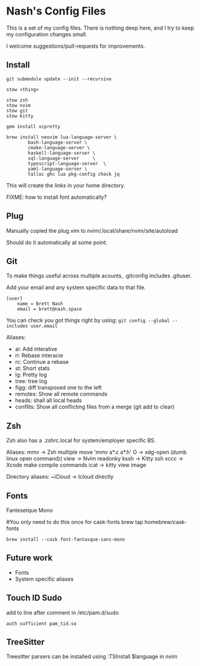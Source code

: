 Nash's Config Files
===================

This is a set of my config files.  There is nothing deep here, and I try to
keep my configuration changes small.

I welcome suggestions/pull-requests for improvements.

Install
-------

	git submodule update --init --recursive

	stow <thing>

	stow zsh
	stow nvim
	stow git
	stow kitty

    gem install xcpretty

    brew install neovim lua-language-server \
            bash-language-server \
            cmake-language-server \
            haskell-language-server \
            sql-language-server     \
            typescript-language-server  \
            yaml-language-server \
            talloc ghc lua pkg-config check jq



This will create the links in your home directory.

FIXME: how to install font automatically?

Plug
----

Manually copied the plug.vim to nvim/.local/share/nvim/site/autoload

Should do it automatically at some point.

Git
---

To make things useful across multiple acounts, .gitconfig includes .gituser.

Add your email and any system specific data to that file.

```
[user]
	name = Brett Nash
	email = brett@nash.space
```

You can check you got things right by using: `git config --global --includes user.email`

Aliases:
  - ai: Add interative
  - ri: Rebase interacie
  - rc: Continue a rebase
  - st: Short stats
  - lg: Pretty log
  - tree: tree log
  - figg: diff transposed one to the left
  - remotes: Show all remote commands
  - heads: shall all local heads
  - conflits: Show all conflicting files from a merge (git add to clear)

Zsh
---

Zsh also has a .zshrc.local for system/employer specific BS.

Aliases:
    mmv -> Zsh multiple move 'mmv a*.c a*.h'
    O -> xdg-open (dumb linux open command)(
    view -> Nvim readonky
    kssh -> Kitty ssh
    xccc -> Xcode make compile commands
    icat -> kitty view image

Directory aliases:
    ~iCloud -> Icloud directly

Fonts
-----

Fantesetque Mono
 
#You only need to do this once for cask-fonts
    brew tap homebrew/cask-fonts

    brew install --cask font-fantasque-sans-mono

Future work
-----------

   - Fonts
   - System specific aliases

Touch ID Sudo
-------------

add to line after comment in /etc/pam.d/sudo

```
auth sufficient pam_tid.so
```

TreeSitter
----------

Treesitter parsers can be installed using :TSInstall $language in nvim
